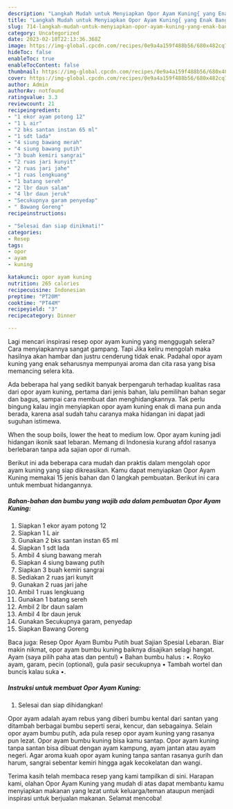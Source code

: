 ```yaml
---
description: "Langkah Mudah untuk Menyiapkan Opor Ayam Kuning{ yang Enak Banget,  Menu Buat lebaran"
title: "Langkah Mudah untuk Menyiapkan Opor Ayam Kuning{ yang Enak Banget,  Menu Buat lebaran"
slug: 714-langkah-mudah-untuk-menyiapkan-opor-ayam-kuning-yang-enak-banget-menu-buat-lebaran
category: Uncategorized
date: 2023-02-10T22:13:36.368Z
image: https://img-global.cpcdn.com/recipes/0e9a4a159f488b56/680x482cq70/opor-ayam-kuning-foto-resep-utama.jpg
hideToc: false
enableToc: true
enableTocContent: false
thumbnail: https://img-global.cpcdn.com/recipes/0e9a4a159f488b56/680x482cq70/opor-ayam-kuning-foto-resep-utama.jpg
cover: https://img-global.cpcdn.com/recipes/0e9a4a159f488b56/680x482cq70/opor-ayam-kuning-foto-resep-utama.jpg
author: Admin
authorAv: notfound
ratingvalue: 3.3
reviewcount: 21
recipeingredient:
- "1 ekor ayam potong 12"
- "1 L air"
- "2 bks santan instan 65 ml"
- "1 sdt lada"
- "4 siung bawang merah"
- "4 siung bawang putih"
- "3 buah kemiri sangrai"
- "2 ruas jari kunyit"
- "2 ruas jari jahe"
- "1 ruas lengkuang"
- "1 batang sereh"
- "2 lbr daun salam"
- "4 lbr daun jeruk"
- "Secukupnya garam penyedap"
- " Bawang Goreng"
recipeinstructions:

- "Selesai dan siap dinikmati!"
categories:
- Resep
tags:
- opor
- ayam
- kuning

katakunci: opor ayam kuning 
nutrition: 265 calories
recipecuisine: Indonesian
preptime: "PT20M"
cooktime: "PT44M"
recipeyield: "3"
recipecategory: Dinner

---
```



Lagi mencari inspirasi resep opor ayam kuning yang menggugah selera? Cara menyiapkannya sangat gampang. Tapi Jika keliru mengolah maka hasilnya akan hambar dan justru cenderung tidak enak. Padahal opor ayam kuning yang enak seharusnya mempunyai aroma dan cita rasa yang bisa memancing selera kita.


Ada beberapa hal yang sedikit banyak berpengaruh terhadap kualitas rasa dari opor ayam kuning, pertama dari jenis bahan, lalu pemilihan bahan segar dan bagus, sampai cara membuat dan menghidangkannya. Tak perlu bingung kalau ingin menyiapkan opor ayam kuning enak di mana pun anda berada, karena asal sudah tahu caranya maka hidangan ini dapat jadi suguhan istimewa.

When the soup boils, lower the heat to medium low. Opor ayam kuning jadi hidangan ikonik saat lebaran. Memang di Indonesia kurang afdol rasanya berlebaran tanpa ada sajian opor di rumah.


Berikut ini ada beberapa cara mudah dan praktis dalam mengolah opor ayam kuning yang siap dikreasikan. Kamu dapat menyiapkan Opor Ayam Kuning memakai 15 jenis bahan dan 0 langkah pembuatan. Berikut ini cara untuk membuat hidangannya.

<!--inarticleads1-->

##### Bahan-bahan dan bumbu yang wajib ada dalam pembuatan Opor Ayam Kuning:

1. Siapkan 1 ekor ayam potong 12
1. Siapkan 1 L air
1. Gunakan 2 bks santan instan 65 ml
1. Siapkan 1 sdt lada
1. Ambil 4 siung bawang merah
1. Siapkan 4 siung bawang putih
1. Siapkan 3 buah kemiri sangrai
1. Sediakan 2 ruas jari kunyit
1. Gunakan 2 ruas jari jahe
1. Ambil 1 ruas lengkuang
1. Gunakan 1 batang sereh
1. Ambil 2 lbr daun salam
1. Ambil 4 lbr daun jeruk
1. Gunakan Secukupnya garam, penyedap
1. Siapkan  Bawang Goreng


Baca juga: Resep Opor Ayam Bumbu Putih buat Sajian Spesial Lebaran. Biar makin nikmat, opor ayam bumbu kuning baiknya disajikan selagi hangat. Ayam (saya pilih paha atas dan pentul) • Bahan bumbu halus : •. Royko ayam, garam, pecin (optional), gula pasir secukupnya • Tambah wortel dan buncis kalau suka •. 

<!--inarticleads2-->

##### Instruksi untuk membuat Opor Ayam Kuning:


1. Selesai dan siap dihidangkan!

Opor ayam adalah ayam rebus yang diberi bumbu kental dari santan yang ditambah berbagai bumbu seperti serai, kencur, dan sebagainya. Selain opor ayam bumbu putih, ada pula resep opor ayam kuning yang rasanya pun lezat. Opor ayam bumbu kuning bisa kamu santap. Opor ayam kuning tanpa santan bisa dibuat dengan ayam kampung, ayam jantan atau ayam negeri. Agar aroma kuah opor ayam kuning tanpa santan rasanya gurih dan harum, sangrai sebentar kemiri hingga agak kecokelatan dan wangi. 

Terima kasih telah membaca resep yang kami tampilkan di sini. Harapan kami, olahan Opor Ayam Kuning yang mudah di atas dapat membantu kamu menyiapkan makanan yang lezat untuk keluarga/teman ataupun menjadi inspirasi untuk berjualan makanan. Selamat mencoba!
